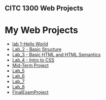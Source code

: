 ## CITC 1300 Web Projects 

<h1>My Web Projects</h1>

<ul>
    <li><a href="Hello_World/index.html" target="_blank">lab 1-Hello World</a></li>
    <li><a href="Lab_2/index.html" target="_blank">Lab_2 - Basic Structure</a></li>
    <li><a href="Lab_3/index.html" target="_blank">Lab_3 - Basic HTML and HTML Semantics</a></li>
    <li><a href="Lab_4/index.html" target="_blank">Lab_4 - Intro to CSS</a></li>
    <li><a href="Mid-Term Project/index.html" target="_blank">Mid-Term Project</a></li>
    <li><a href="Lab_5/index.html" target="_blank">Lab_5</a></li>
    <li><a href="Lab_6/index.html" target="_blank">Lab_6</a></li>
    <li><a href="Lab_7/index.html" target="_blank">Lab_7</a></li>
    <li><a href="Lab_8/index.html" target="_blank">Lab_8</a></li>
    <li><a href="FinalExamProject/index.html" target="_blank">FinalExamProject</a></li>
</ul>